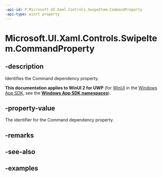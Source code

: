 ```yaml
---
-api-id: P:Microsoft.UI.Xaml.Controls.SwipeItem.CommandProperty
-api-type: winrt property
---
```

<!-- Property syntax.
public DependencyProperty CommandProperty { get; }
-->

# Microsoft.UI.Xaml.Controls.SwipeItem.CommandProperty


## -description

Identifies the Command dependency property.


**This documentation applies to WinUI 2 for UWP** (for [WinUI](/windows/apps/winui/winui3/) in the [Windows App SDK](/windows/apps/windows-app-sdk/), see the **[Windows App SDK namespaces](/windows/windows-app-sdk/api/winrt/)**).

## -property-value

The identifier for the Command dependency property.


## -remarks


## -see-also


## -examples


